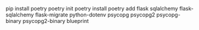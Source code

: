 pip install poetry
poetry init
poetry install
poetry add flask sqlalchemy flask-sqlalchemy flask-migrate python-dotenv psycopg psycopg2 psycopg-binary psycopg2-binary blueprint